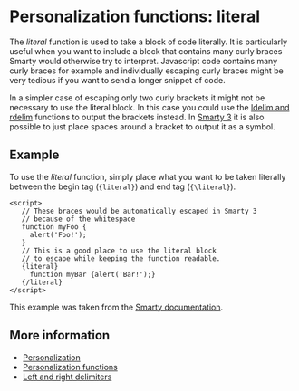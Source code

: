 # Personalization functions: literal

The *literal* function is used to take a block of code literally. It is 
particularly useful when you want to include a block that contains many 
curly braces Smarty would otherwise try to interpret. Javascript code contains 
many curly braces for example and individually escaping curly braces might 
be very tedious if you want to send a longer snippet of code.

In a simpler case of escaping only two curly brackets it might not be 
necessary to use the literal block. In this case you could use the 
[ldelim and rdelim](./personalization-functions-delim) 
functions to output the brackets instead. In [Smarty 3](smarty-2-vs-smarty-3) it is also possible to 
just place spaces around a bracket to output it as a symbol.

## Example

To use the *literal* function, simply place what you want to be taken 
literally between the begin tag (`{literal}`) and end tag (`{\literal}`).
 
    <script>
       // These braces would be automatically escaped in Smarty 3
       // because of the whitespace
       function myFoo {
         alert('Foo!');
       }
       // This is a good place to use the literal block
       // to escape while keeping the function readable.
       {literal}
         function myBar {alert('Bar!');}
       {/literal}
    </script>
    
This example was taken from the [Smarty documentation](http://www.smarty.net/docs/en/).

## More information

* [Personalization](./personalization)
* [Personalization functions](./personalization-functions)
* [Left and right delimiters](./personalization-functions-delim)

